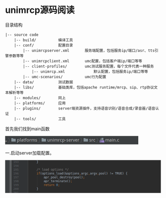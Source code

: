 # unimrcp源码阅读

目录结构
```
|-- source code
	|-- build/			编译工具
	|-- conf/			配置目录
		|-- unimrcpserver.xml		服务端配置，包括服务ip/端口/asr、tts引擎参数等等
		|-- unimrcpclient.xml		umc配置，包括客户端ip/端口等等
		|-- client-profiles/		umc测试服务配置，每个文件代表一种服务
			|-- unimrcp.xml				默认配置，包括服务ip/端口等等
		|-- umc-scenarios/			umc行为配置
	|-- data/			测试数据
	|-- libs/			基础类库，包括apache runtime/mrcp、sip、rtp协议文本解析等等
	|-- modules/		同上
	|-- platforms/		应用
	|-- plugins/		server端资源插件，支持语音识别/语音合成/录音器/语音认证
	|-- tools/			工具
```

首先我们找到main函数

![](mrcp-2.png)

一.启动server加载配置。

![](mrcp-3.png)





